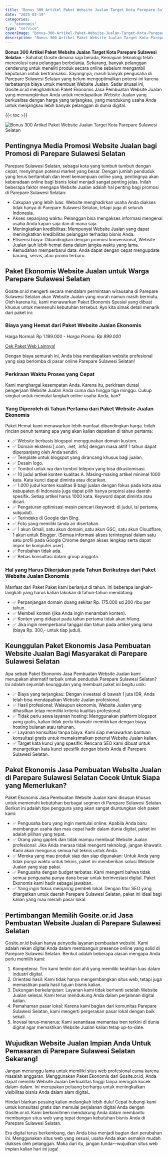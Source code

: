 ```yaml
---
title: "Bonus 300 Artikel Paket Website Jualan Target Kota Parepare Sulawesi Selatan"
date: "2025-03-19"
categories: 
  - "ekonomis"
type: "service"
coverImage: "Bonus-300-Artikel-Paket-Website-Jualan-Target-Kota-Parepare-Sulawesi-Selatan.png"
description: "Bonus 300 Artikel Paket Website Jualan Target Kota Parepare Sulawesi Selatan. Era digital terus berkembang, dan Anda bisa menjadi bagian dari perubahan ini...."
---
```


**Bonus 300 Artikel Paket Website Jualan Target Kota Parepare Sulawesi Selatan** - Sahabat Gosite dimana saja berada, Kemajuan teknologi telah merevolusi cara pelanggan berbelanja. Sekarang, banyak pelanggan cenderung untuk meneliti produk secara online sebelum mengambil keputusan untuk bertransaksi. Sayangnya, masih banyak pengusaha di Parepare Sulawesi Selatan yang belum mengoptimalkan potensi ini karena terbatasnya biaya untuk membuat Website Jualan. Sadar situasi ini, Gosite.or.id menghadirkan Paket Ekonomis Jasa Pembuatan Website Jualan yang memungkinkan Anda untuk mendapatkan Website Jualan yang berkualitas dengan harga yang terjangkau, yang mendukung usaha Anda untuk menjangkau lebih banyak pelanggan di dunia digital.

{{< toc >}}

![Bonus 300 Artikel Paket Website Jualan Target Kota Parepare Sulawesi Selatan](/images/ekonomis/Bonus-300-Artikel-Paket-Website-Jualan-Target-Kota-Parepare-Sulawesi-Selatan.png)

## Pentingnya Media Promosi Website Jualan bagi Promosi di Parepare Sulawesi Selatan

Parepare Sulawesi Selatan, sebagai kota yang tumbuh tumbuh dengan cepat, menyimpan potensi market yang besar. Dengan jumlah penduduk yang terus bertambah dan level kemampuan online yang, pentingnya akan keberadaan online bagi bisnis lokal menjadi sangat penting jelas. Inilah beberapa faktor mengapa Website Jualan adalah hal penting bagi promosi di Parepare Sulawesi Selatan:

- Cakupan yang lebih luas: Website menghadirkan usaha Anda diakses tidak hanya di Parepare Sulawesi Selatan, tetapi juga di seluruh Indonesia.
- Akses sepanjang waktu: Pelanggan bisa mengakses informasi mengenai usaha Anda kapan saja dan di mana saja.
- Meningkatkan kredibilitas: Mempunyai Website Jualan yang dapat meningkatkan kredibilitas pelanggan terhadap bisnis Anda.
- Efisiensi biaya: Dibandingkan dengan promosi konvensional, Website Jualan jauh lebih hemat dana dalam jangka waktu yang lama.
- Kemudahan memperbarui data: Anda dapat dengan cepat mengupdate barang, servis, atau promo terbaru.

## Paket Ekonomis Website Jualan untuk Warga Parepare Sulawesi Selatan

Gosite.or.id mengerti secara mendalam permintaan wirausaha di Parepare Sulawesi Selatan akan Website Jualan yang murah namun masih bermutu. Oleh karena itu, kami menawarkan Paket Ekonomis Spesial yang dibuat khusus untuk memenuhi kebutuhan tersebut. Ayo kita simak detail menarik dari paket ini:

### Biaya yang Hemat dari Paket Website Jualan Ekonomis

<a class="cta-button">Harga Normal: Rp 1.199.000 - <em>Harga Promo: Rp 999.000</em></a>

<a href="/jasa-web/" class="cta-button">Cek Paket Web Lainnya!</a>

Dengan biaya semurah ini, Anda bisa mendapatkan website profesional yang siap berlomba di pasar online Parepare Sulawesi Selatan!

### Perkiraan Waktu Proses yang Cepat

Kami menghargai kesempatan Anda. Karena itu, perkiraan durasi pengerjaan Website Jualan Anda cuma dua hingga tiga minggu. Cukup singkat untuk memulai langkah online usaha Anda, kan?

### Yang Diperoleh di Tahun Pertama dari Paket Website Jualan Ekonomis

Paket Hemat kami menawarkan lebih manfaat dibandingkan harga. Inilah rincian penuh tentang apa yang akan kalian dapatkan di tahun pertama:

- ✅ Website berbasis blogspot menggunakan domain kustom.
- ✅ Domain ekstensi \[.com, .net, .info\] dengan masa aktif 1 tahun dapat diperpanjang oleh Anda sendiri.
- ✅ Template untuk blogspot yang dirancang khusus bagi jualan.
- ✅ Desain logo.
- ✅ Tombol untuk wa dan tombol telepon yang bisa dikustomisasi.
- ✅ 10 judul artikel konten kualitas A. Masing-masing artikel minimal 1000 kata. Kata kunci dapat diminta atau dicarikan.
- ✅ 1.000 judul konten kualitas B bagi jualan dengan fokus pada kota atau kabupaten di Indonesia juga dapat pilih hanya propinsi atau daerah spesifik. Setiap artikel harus 1000 kata. Keyword dapat diminta atau dicari.
- ✅ Pengaturan optimisasi mesin pencari (keyword: di judul, isi pertama, subjudul).
- ✅ Terindeks di Google dan Bing.
- ✅ Foto yang memiliki tanda air disertakan.
- ✅ 1 akun Gmail, satu akun domain, satu akun GSC, satu akun Cloudflare, 1 akun untuk Blogger. (Semua informasi akses terintegrasi dalam satu satu profil pada Google Chrome dengan akses lengkap serta dapat impor ke komputer user).
- ✅ Perubahan tidak ada.
- ✅ Bebas konsultasi dalam group anggota.

### Hal yang Harus Dikerjakan pada Tahun Berikutnya dari Paket Website Jualan Ekonomis

Manfaat dari Paket Paket kami berlanjut di tahun. Ini beberapa langkah-langkah yang harus kalian lakukan di tahun-tahun mendatang:

- ✅ Perpanjangan domain doang sekitar Rp. 175.000 sd 200 ribu per tahun.
- ✅ Membeli konten (jika Anda ingin menambah konten).
- ✅ Konten yang didapat pada tahun pertama tidak akan hilang.
- ✅ Jika ingin memperbarui tanggal dan tahun pada artikel yang lama (biaya Rp. 300,- untuk tiap judul).

## Keunggulan Paket Ekonomis Jasa Pembuatan Website Jualan Bagi Masyarakat di Parepare Sulawesi Selatan

Apa sebab Paket Ekonomis Jasa Pembuatan Website Jualan kami merupakan alternatif terbaik untuk penduduk Parepare Sulawesi Selatan? Ini adalah sejumlah keunggulan yang membuat paket ini begitu unik:

- ✅ Biaya yang terjangkau: Dengan investasi di bawah 1 juta IDR, Anda telah bisa mendapatkan Website Jualan profesional.
- ✅ Hasil profesional: Walaupun ekonomis, Website Jualan yang dihasilkan tetap memiliki kriteria kualitas profesional.
- ✅ Tidak perlu sewa layanan hosting: Menggunakan platform blogspot yang gratis, kalian tidak perlu khawatir memikirkan dengan biaya hosting bulanan atau tahunan.
- ✅ Layanan konsultasi tanpa biaya: Kami siap menawarkan bantuan konsultasi gratis untuk memaksimalkan potensi Website Jualan kalian.
- ✅ Target kata kunci yang spesifik: Rencana SEO kami dibuat untuk menargetkan kata kunci spesifik dengan bisnis Anda di Parepare Sulawesi Selatan.

## Paket Ekonomis Jasa Pembuatan Website Jualan di Parepare Sulawesi Selatan Cocok Untuk Siapa yang Memerlukan?

Paket Ekonomis Jasa Pembuatan Website Jualan kami disusun khusus untuk memenuhi kebutuhan berbagai segmen di Parepare Sulawesi Selatan. Berikut ini adalah tipe pengguna yang akan sangat diuntungkan oleh paket kami:

- ✅ Pengusaha baru yang ingin memulai online: Apabila Anda baru membangun usaha dan mau cepat hadir dalam dunia digital, paket ini adalah pilihan yang tepat.
- ✅ Orang yang gaptek dan tidak mampu membuat Website Jualan profesional: Jika Anda merasa tidak mengerti teknologi, jangan khawatir. Kami akan mengurus semua hal teknis untuk Anda.
- ✅ Mereka yang mau produk siap dan siap digunakan: Untuk Anda yang tidak punya waktu untuk teknis, paket ini memberikan solusi Website Jualan yang siap pakai.
- ✅ Pengusaha dengan budget terbatas: Kami mengerti bahwa tidak semua pengusaha punya dana besar untuk berinvestasi digital. Paket Ekonomis kami hadir sebagai jawaban.
- ✅ Yang ingin fokus menjaring pembeli lokal: Dengan fitur SEO yang ditargetkan untuk daerah Parepare Sulawesi Selatan, paket ini ideal bagi kalian yang mau meraih pasar lokal.

## Pertimbangan Memilih Gosite.or.id Jasa Pembuatan Website Jualan di Parepare Sulawesi Selatan

Gosite.or.id bukan hanya penyedia layanan pembuatan website. Kami adalah rekan digital Anda dalam membangun presence online yang solid di Parepare Sulawesi Selatan. Berikut adalah beberapa alasan mengapa Anda perlu memilih kami:

1. Kompetensi: Tim kami terdiri dari ahli yang memiliki keahlian luas dalam industri digital.
2. Orientasi hasil: Kami tidak hanya mengembangkan situs web, tetapi juga memastikan pada hasil tujuan bisnis kalian.
3. Dukungan berkelanjutan: Layanan kami tidak berhenti setelah Website Jualan selesai. Kami terus mendukung Anda dalam perjalanan digital kalian.
4. Pemahaman pasar lokal: Karena kami bagian dari komunitas Parepare Sulawesi Selatan, kami mengerti pergerakan pasar lokal dengan baik sekali.
5. Inovasi terus-menerus: Kami senantiasa memantau tren terkini di dunia digital agar memastikan Website Jualan kalian tetap up-to-date.

## Wujudkan Website Jualan Impian Anda Untuk Pemasaran di Parepare Sulawesi Selatan Sekarang!

Jangan menunggu lama untuk memiliki situs web profesional cuma karena masalah anggaran. Menggunakan Paket Ekonomis dari Gosite.or.id, Anda dapat memiliki Website Jualan berkualitas tinggi tanpa merogoh kocek dalam-dalam. Ini merupakan peluang berharga untuk meningkatkan visibilitas bisnis Anda dalam alam digital..

Hindari biarkan pesaing kalian melangkah lebih dulu! Cepat hubungi kami untuk konsultasi gratis dan memulai perjalanan digital Anda dengan Gosite.or.id. Kami berkomitmen mendukung Anda dalam membantu membangun situs web yang tepat dengan kebutuhan bisnis Anda di Parepare Sulawesi Selatan.

Era digital terus berkembang, dan Anda bisa menjadi bagian dari perubahan ini. Menggunakan situs web yang sesuai, usaha Anda akan semakin mudah diakses oleh pelanggan. Maka dari itu, jangan tunda—wujudkan situs web impian kalian hari ini juga!